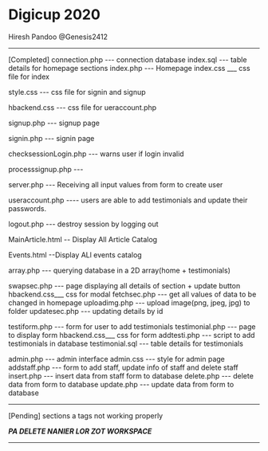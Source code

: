 # Digicup 2020

Hiresh Pandoo @Genesis2412
*******************************************************************************
[Completed]
connection.php  --- connection database
             index.sql --- table details for homepage sections
index.php       --- Homepage
    index.css   ___ css file for index
    
 style.css      --- css file for signin and signup
 
 hbackend.css   --- css file for ueraccount.php
 
 signup.php     --- signup page
 
 signin.php     --- signin page 
 
 checksessionLogin.php --- warns user if login invalid
 
 processsignup.php   ---  
 
 server.php      --- Receiving all input values from form to create user
 
 useraccount.php  ---- users are able to add testimonials and update their passwords.
 
 logout.php       ---  destroy session by logging out
 
 MainArticle.html -- Display All Article Catalog
 
 Events.html --Display ALl events catalog

array.php       --- querying database in a 2D array(home + testimonials)

swapsec.php     --- page displaying all details of section + update button
    hbackend.css___ css for modal
fetchsec.php    --- get all values of data to be changed in homepage
uploadimg.php   --- upload image(png, jpeg, jpg) to folder
updatesec.php   --- updating details by id

testiform.php   --- form for user to add testimonials
testimonial.php --- page to display form
    hbackend.css___ css for form
addtesti.php    --- script to add testimonials in database
            testimonial.sql --- table details for testimonials


admin.php --- admin interface
admin.css --- style for admin page
addstaff.php --- form to add staff, update info of staff and delete staff
insert.php --- insert data from staff form to database
delete.php --- delete data from form to database
update.php --- update data from form to database

*******************************************************************************
[Pending]
sections a tags not working properly

***PA DELETE NANIER LOR ZOT WORKSPACE***
*******************************************************************************

